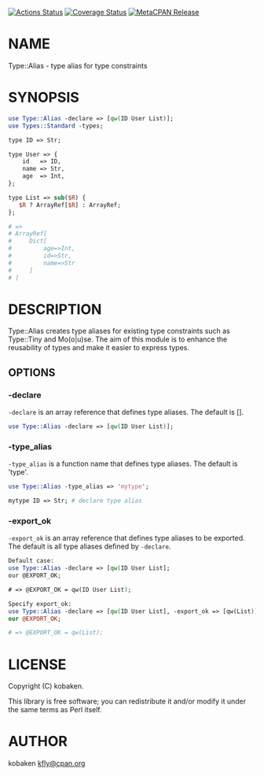 [![Actions Status](https://github.com/kfly8/Type-Alias/actions/workflows/test.yml/badge.svg)](https://github.com/kfly8/Type-Alias/actions) [![Coverage Status](https://img.shields.io/coveralls/kfly8/Type-Alias/main.svg?style=flat)](https://coveralls.io/r/kfly8/Type-Alias?branch=main) [![MetaCPAN Release](https://badge.fury.io/pl/Type-Alias.svg)](https://metacpan.org/release/Type-Alias)
# NAME

Type::Alias - type alias for type constraints

# SYNOPSIS

```perl
use Type::Alias -declare => [qw(ID User List)];
use Types::Standard -types;

type ID => Str;

type User => {
    id   => ID,
    name => Str,
    age  => Int,
};

type List => sub($R) {
   $R ? ArrayRef[$R] : ArrayRef;
};

# =>
# ArrayRef[
#     Dict[
#         age=>Int,
#         id=>Str,
#         name=>Str
#     ]
# ]
```

# DESCRIPTION

Type::Alias creates type aliases for existing type constraints such as Type::Tiny and Mo(o|u)se. The aim of this module is to enhance the reusability of types and make it easier to express types.

## OPTIONS

### -declare

`-declare` is an array reference that defines type aliases. The default is \[\].

```perl
use Type::Alias -declare => [qw(ID User List)];
```

### -type\_alias

`-type_alias` is a function name that defines type aliases. The default is 'type'.

```perl
use Type::Alias -type_alias => 'mytype';

mytype ID => Str; # declare type alias
```

### -export\_ok

`-export_ok` is an array reference that defines type aliases to be exported. The default is all type aliases defined by `-declare`.

```perl
Default case:
use Type::Alias -declare => [qw(ID User List];
our @EXPORT_OK;

# => @EXPORT_OK = qw(ID User List);

Specify export_ok:
use Type::Alias -declare => [qw(ID User List], -export_ok => [qw(List)];
our @EXPORT_OK;

# => @EXPORT_OK = qw(List);
```

# LICENSE

Copyright (C) kobaken.

This library is free software; you can redistribute it and/or modify
it under the same terms as Perl itself.

# AUTHOR

kobaken <kfly@cpan.org>
